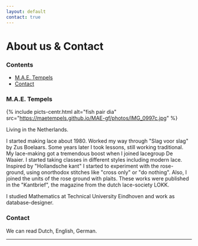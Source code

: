 ```yaml
---
layout: default
contact: true
---
```

# About us & Contact
### Contents
* [M.A.E. Tempels](#mae-tempels)
* [Contact](#contact)

### M.A.E. Tempels
{% include picts-centr.html alt="fish pair dia" src="https://maetempels.github.io/MAE-gf/photos/IMG_0997c.jpg" %}

Living in the Netherlands.        

I started making lace about 1980. Worked my way through "Slag voor slag" by Zus Boelaars. Some years later I took lessons, still working traditional.   
My lace-making got a tremendous boost when I joined lacegroup De Waaier. I started taking classes in different styles including modern lace.           
Inspired by "Hollandsche kant" I started to experiment with the rose-ground, using onorthodox stitches like "cross only" or "do nothing". Also, I joined the units of the rose ground with plaits. These works were published in the "Kantbrief", the magazine from the dutch lace-society LOKK.   

I studied Mathematics at Technical University Eindhoven and work as database-designer.    

### Contact
We can read Dutch, English, German.             
<script>send("egrofdnuorg eamoj")</script>

***

[tulp]: https://maetempels.github.io/MAE-gf/photos/IMG_0997c.jpg
